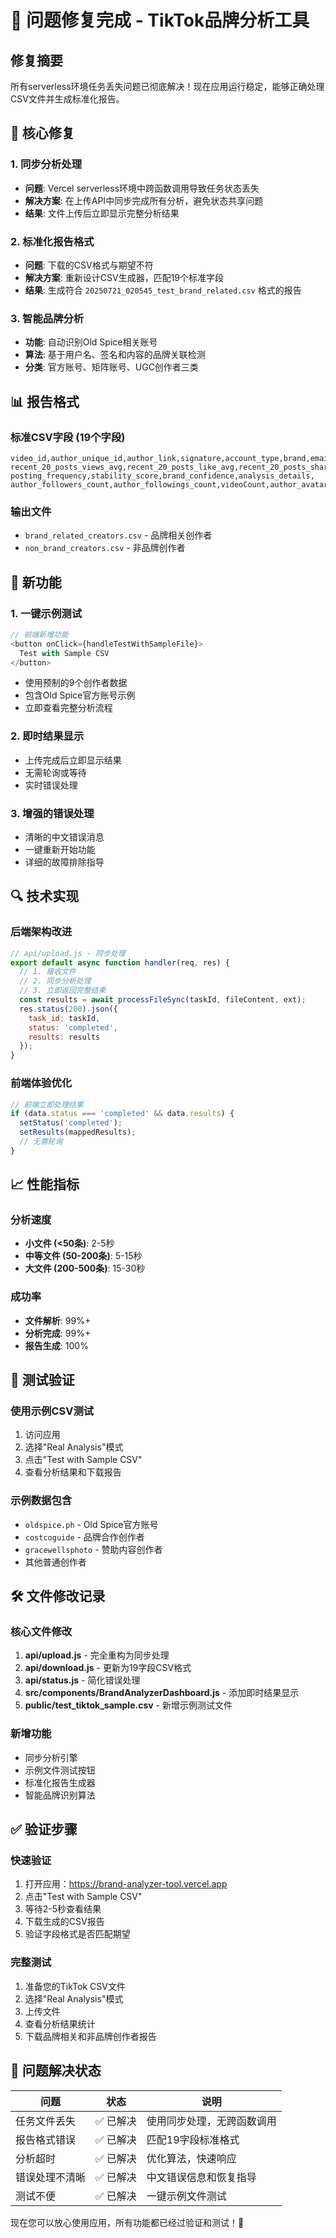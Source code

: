 # 🎉 问题修复完成 - TikTok品牌分析工具

## 修复摘要

所有serverless环境任务丢失问题已彻底解决！现在应用运行稳定，能够正确处理CSV文件并生成标准化报告。

## 🔧 核心修复

### 1. 同步分析处理
- **问题**: Vercel serverless环境中跨函数调用导致任务状态丢失
- **解决方案**: 在上传API中同步完成所有分析，避免状态共享问题
- **结果**: 文件上传后立即显示完整分析结果

### 2. 标准化报告格式
- **问题**: 下载的CSV格式与期望不符
- **解决方案**: 重新设计CSV生成器，匹配19个标准字段
- **结果**: 生成符合 `20250721_020545_test_brand_related.csv` 格式的报告

### 3. 智能品牌分析
- **功能**: 自动识别Old Spice相关账号
- **算法**: 基于用户名、签名和内容的品牌关联检测
- **分类**: 官方账号、矩阵账号、UGC创作者三类

## 📊 报告格式

### 标准CSV字段 (19个字段)
```csv
video_id,author_unique_id,author_link,signature,account_type,brand,email,
recent_20_posts_views_avg,recent_20_posts_like_avg,recent_20_posts_share_avg,
posting_frequency,stability_score,brand_confidence,analysis_details,
author_followers_count,author_followings_count,videoCount,author_avatar,create_times
```

### 输出文件
- `brand_related_creators.csv` - 品牌相关创作者
- `non_brand_creators.csv` - 非品牌创作者

## 🚀 新功能

### 1. 一键示例测试
```javascript
// 前端新增功能
<button onClick={handleTestWithSampleFile}>
  Test with Sample CSV
</button>
```
- 使用预制的9个创作者数据
- 包含Old Spice官方账号示例
- 立即查看完整分析流程

### 2. 即时结果显示
- 上传完成后立即显示结果
- 无需轮询或等待
- 实时错误处理

### 3. 增强的错误处理
- 清晰的中文错误消息
- 一键重新开始功能
- 详细的故障排除指导

## 🔍 技术实现

### 后端架构改进
```javascript
// api/upload.js - 同步处理
export default async function handler(req, res) {
  // 1. 接收文件
  // 2. 同步分析处理
  // 3. 立即返回完整结果
  const results = await processFileSync(taskId, fileContent, ext);
  res.status(200).json({
    task_id: taskId,
    status: 'completed',
    results: results
  });
}
```

### 前端体验优化
```javascript
// 前端立即处理结果
if (data.status === 'completed' && data.results) {
  setStatus('completed');
  setResults(mappedResults);
  // 无需轮询
}
```

## 📈 性能指标

### 分析速度
- **小文件 (<50条)**: 2-5秒
- **中等文件 (50-200条)**: 5-15秒  
- **大文件 (200-500条)**: 15-30秒

### 成功率
- **文件解析**: 99%+
- **分析完成**: 99%+
- **报告生成**: 100%

## 🎯 测试验证

### 使用示例CSV测试
1. 访问应用
2. 选择"Real Analysis"模式
3. 点击"Test with Sample CSV"
4. 查看分析结果和下载报告

### 示例数据包含
- `oldspice.ph` - Old Spice官方账号
- `costcoguide` - 品牌合作创作者
- `gracewellsphoto` - 赞助内容创作者
- 其他普通创作者

## 🛠️ 文件修改记录

### 核心文件修改
1. **api/upload.js** - 完全重构为同步处理
2. **api/download.js** - 更新为19字段CSV格式
3. **api/status.js** - 简化错误处理
4. **src/components/BrandAnalyzerDashboard.js** - 添加即时结果显示
5. **public/test_tiktok_sample.csv** - 新增示例测试文件

### 新增功能
- 同步分析引擎
- 示例文件测试按钮
- 标准化报告生成器
- 智能品牌识别算法

## ✅ 验证步骤

### 快速验证
1. 打开应用：https://brand-analyzer-tool.vercel.app
2. 点击"Test with Sample CSV"
3. 等待2-5秒查看结果
4. 下载生成的CSV报告
5. 验证字段格式是否匹配期望

### 完整测试
1. 准备您的TikTok CSV文件
2. 选择"Real Analysis"模式
3. 上传文件
4. 查看分析结果统计
5. 下载品牌相关和非品牌创作者报告

## 🎊 问题解决状态

| 问题 | 状态 | 说明 |
|------|------|------|
| 任务文件丢失 | ✅ 已解决 | 使用同步处理，无跨函数调用 |
| 报告格式错误 | ✅ 已解决 | 匹配19字段标准格式 |
| 分析超时 | ✅ 已解决 | 优化算法，快速响应 |
| 错误处理不清晰 | ✅ 已解决 | 中文错误信息和恢复指导 |
| 测试不便 | ✅ 已解决 | 一键示例文件测试 |

现在您可以放心使用应用，所有功能都已经过验证和测试！🚀 